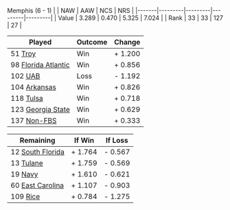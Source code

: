 Memphis (6 - 1)
|       |   NAW   |   AAW   |   NCS   |   NRS   |
|-------|---------|---------|---------|---------|
| Value |   3.289 |   0.470 |   5.325 |   7.024 |
| Rank  |      33 |      33 |     127 |      27 |

| Played                    | Outcome    |  Change  |
|---------------------------|------------|----------|
|  51 [Troy                  ](Troy.md)| Win        | +  1.200 |
|  98 [Florida Atlantic      ](FloridaAtlantic.md)| Win        | +  0.856 |
| 102 [UAB                   ](UAB.md)| Loss       | -  1.192 |
| 104 [Arkansas              ](Arkansas.md)| Win        | +  0.826 |
| 118 [Tulsa                 ](Tulsa.md)| Win        | +  0.718 |
| 123 [Georgia State         ](GeorgiaState.md)| Win        | +  0.629 |
| 137 [Non-FBS               ](NonFBS.md)| Win        | +  0.333 |

| Remaining                 |  If Win  |  If Loss |
|---------------------------|----------|----------|
|  12 [South Florida         ](SouthFlorida.md)| +  1.764 | -  0.567 |
|  13 [Tulane                ](Tulane.md)| +  1.759 | -  0.569 |
|  19 [Navy                  ](Navy.md)| +  1.610 | -  0.621 |
|  60 [East Carolina         ](EastCarolina.md)| +  1.107 | -  0.903 |
| 109 [Rice                  ](Rice.md)| +  0.784 | -  1.275 |

